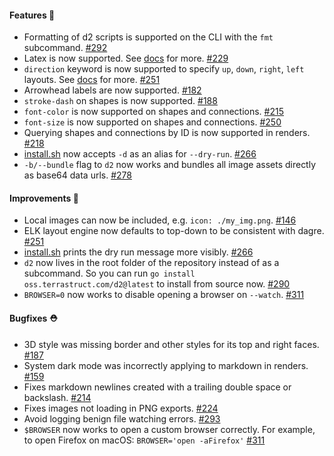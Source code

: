 #### Features 🚀

- Formatting of d2 scripts is supported on the CLI with the `fmt` subcommand.
  [#292](https://github.com/terrastruct/d2/pull/292)
- Latex is now supported. See [docs](https://d2lang.com/tour/text) for more.
  [#229](https://github.com/terrastruct/d2/pull/229)
- `direction` keyword is now supported to specify `up`, `down`, `right`, `left` layouts. See
  [docs](https://d2lang.com/tour/layouts) for more.
  [#251](https://github.com/terrastruct/d2/pull/251)
- Arrowhead labels are now supported. [#182](https://github.com/terrastruct/d2/pull/182)
- `stroke-dash` on shapes is now supported. [#188](https://github.com/terrastruct/d2/issues/188)
- `font-color` is now supported on shapes and connections. [#215](https://github.com/terrastruct/d2/pull/215)
- `font-size` is now supported on shapes and connections. [#250](https://github.com/terrastruct/d2/pull/250)
- Querying shapes and connections by ID is now supported in renders. [#218](https://github.com/terrastruct/d2/pull/218)
- [install.sh](./install.sh) now accepts `-d` as an alias for `--dry-run`.
  [#266](https://github.com/terrastruct/d2/pull/266)
- `-b/--bundle` flag to `d2` now works and bundles all image assets directly as base64
  data urls. [#278](https://github.com/terrastruct/d2/pull/278)

#### Improvements 🧹

- Local images can now be included, e.g. `icon: ./my_img.png`.
  [#146](https://github.com/terrastruct/d2/issues/146)
- ELK layout engine now defaults to top-down to be consistent with dagre.
  [#251](https://github.com/terrastruct/d2/pull/251)
- [install.sh](./install.sh) prints the dry run message more visibly.
  [#266](https://github.com/terrastruct/d2/pull/266)
- `d2` now lives in the root folder of the repository instead of as a subcommand.
  So you can run `go install oss.terrastruct.com/d2@latest` to install from source
  now.
  [#290](https://github.com/terrastruct/d2/pull/290)
- `BROWSER=0` now works to disable opening a browser on `--watch`.
  [#311](https://github.com/terrastruct/d2/pull/311)

#### Bugfixes ⛑️

- 3D style was missing border and other styles for its top and right faces.
  [#187](https://github.com/terrastruct/d2/pull/187)
- System dark mode was incorrectly applying to markdown in renders.
  [#159](https://github.com/terrastruct/d2/issues/159)
- Fixes markdown newlines created with a trailing double space or backslash.
  [#214](https://github.com/terrastruct/d2/pull/214)
- Fixes images not loading in PNG exports.
  [#224](https://github.com/terrastruct/d2/pull/224)
- Avoid logging benign file watching errors.
  [#293](https://github.com/terrastruct/d2/pull/293)
- `$BROWSER` now works to open a custom browser correctly.
  For example, to open Firefox on macOS: `BROWSER='open -aFirefox'`
  [#311](https://github.com/terrastruct/d2/pull/311)
